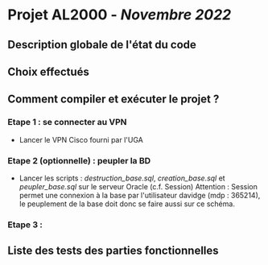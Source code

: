 # Projet AL2000 - *Novembre 2022*
## Description globale de l'état du code

## Choix effectués

## Comment compiler et exécuter le projet ?
### Etape 1 : se connecter au VPN
- Lancer le VPN Cisco fourni par l'UGA
### Etape 2 (optionnelle) : peupler la BD
- Lancer les scripts : *destruction_base.sql*, *creation_base.sql* et *peupler_base.sql* sur le serveur Oracle (c.f. Session)
Attention : Session permet une connexion à la base par l'utilisateur davidge (mdp : 365214), le peuplement de la base doit donc se faire aussi sur ce schéma.
### Etape 3 : 

## Liste des tests des parties fonctionnelles
